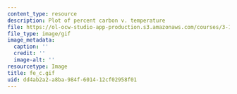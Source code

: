 ```yaml
---
content_type: resource
description: Plot of percent carbon v. temperature
file: https://ol-ocw-studio-app-production.s3.amazonaws.com/courses/3-11-mechanics-of-materials-fall-1999/dd4ab2a2a8ba984f601412cf02958f01_fe_c.gif
file_type: image/gif
image_metadata:
  caption: ''
  credit: ''
  image-alt: ''
resourcetype: Image
title: fe_c.gif
uid: dd4ab2a2-a8ba-984f-6014-12cf02958f01
---
```

